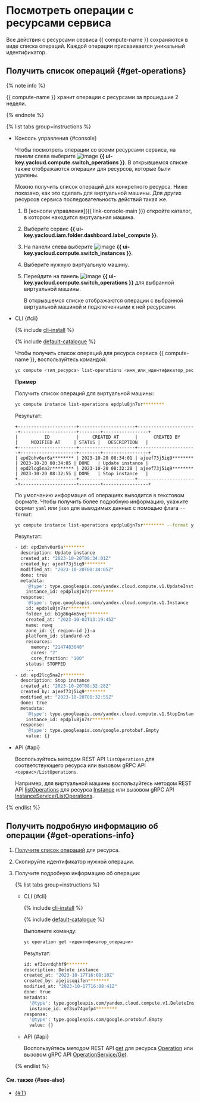 # Посмотреть операции с ресурсами сервиса

Все действия с ресурсами сервиса {{ compute-name }} сохраняются в виде списка операций. Каждой операции присваивается уникальный идентификатор.

## Получить список операций {#get-operations}

{% note info %}

{{ compute-name }} хранит операции с ресурсами за прошедшие 2 недели.

{% endnote %}

{% list tabs group=instructions %}

- Консоль управления {#console}

  Чтобы посмотреть операции со всеми ресурсами сервиса, на панели слева выберите ![image](../../_assets/operations.svg) **{{ ui-key.yacloud.compute.switch_operations }}**. В открывшемся списке также отображаются операции для ресурсов, которые были удалены.
  
  Можно получить список операций для конкретного ресурса. Ниже показано, как это сделать для виртуальной машины. Для других ресурсов сервиса последовательность действий такая же.

  1. В [консоли управления]({{ link-console-main }}) откройте каталог, в котором находится виртуальная машина.
  1. Выберите сервис **{{ ui-key.yacloud.iam.folder.dashboard.label_compute }}**.
  1. На панели слева выберите ![image](../../_assets/compute/vm-pic.svg) **{{ ui-key.yacloud.compute.switch_instances }}**.
  1. Выберите нужную виртуальную машину.
  1. Перейдите на панель ![image](../../_assets/operations.svg) **{{ ui-key.yacloud.compute.switch_operations }}** для выбранной виртуальной машины.

     В открывшемся списке отображаются операции с выбранной виртуальной машиной и подключенными к ней ресурсами.

- CLI {#cli}

  {% include [cli-install](../../_includes/cli-install.md) %}

  {% include [default-catalogue](../../_includes/default-catalogue.md) %}

  Чтобы получить список операций для ресурса сервиса {{ compute-name }}, воспользуйтесь командой:

  ```bash
  yc compute <тип_ресурса> list-operations <имя_или_идентификатор_ресурса>
  ```

  **Пример**

  Получить список операций для виртуальной машины:

  ```bash
  yc compute instance list-operations epdplu8jn7sr********
  ```

  Результат:

  ```text
  +----------------------+---------------------+----------------------+---------------------+--------+-----------------+
  |          ID          |     CREATED AT      |      CREATED BY      |     MODIFIED AT     | STATUS |   DESCRIPTION   |
  +----------------------+---------------------+----------------------+---------------------+--------+-----------------+
  | epd2ohv6ur6a******** | 2023-10-20 08:34:01 | ajeef73j5iq9******** | 2023-10-20 08:34:05 | DONE   | Update instance |
  | epd2lcg5na2r******** | 2023-10-20 08:32:28 | ajeef73j5iq9******** | 2023-10-20 08:32:55 | DONE   | Stop instance   |
  +----------------------+---------------------+----------------------+---------------------+--------+-----------------+
  ```

  По умолчанию информация об операциях выводится в текстовом формате. Чтобы получить более подробную информацию, укажите формат `yaml` или `json` для выводимых данных с помощью флага `--format`:

  ```bash
  yc compute instance list-operations epdplu8jn7sr******** --format yaml
  ```

  Результат:

  ```bash
  - id: epd2ohv6ur6a********
    description: Update instance
    created_at: "2023-10-20T08:34:01Z"
    created_by: ajeef73j5iq9********
    modified_at: "2023-10-20T08:34:05Z"
    done: true
    metadata:
      '@type': type.googleapis.com/yandex.cloud.compute.v1.UpdateInstanceMetadata
      instance_id: epdplu8jn7sr********
    response:
      '@type': type.googleapis.com/yandex.cloud.compute.v1.Instance
      id: epdplu8jn7sr********
      folder_id: b1g86q4m5vej********
      created_at: "2023-10-02T13:19:45Z"
      name: rewq
      zone_id: {{ region-id }}-a
      platform_id: standard-v3
      resources:
        memory: "2147483648"
        cores: "2"
        core_fraction: "100"
      status: STOPPED
      ...
  - id: epd2lcg5na2r********
    description: Stop instance
    created_at: "2023-10-20T08:32:28Z"
    created_by: ajeef73j5iq9********
    modified_at: "2023-10-20T08:32:55Z"
    done: true
    metadata:
      '@type': type.googleapis.com/yandex.cloud.compute.v1.StopInstanceMetadata
      instance_id: epdplu8jn7sr********
    response:
      '@type': type.googleapis.com/google.protobuf.Empty
      value: {}
  ```

- API {#api}

  Воспользуйтесь методом REST API `listOperations` для соответствующего ресурса или вызовом gRPC API `<сервис>/ListOperations`.
  
  Например, для виртуальной машины воспользуйтесь методом REST API [listOperations](../api-ref/Instance/listOperations.md) для ресурса [Instance](../api-ref/Instance/index.md) или вызовом gRPC API [InstanceService/ListOperations](../api-ref/grpc/instance_service.md#ListOperations).

{% endlist %}

## Получить подробную информацию об операции {#get-operations-info}

1. [Получите список операций](#get-operations) для ресурса.
1. Скопируйте идентификатор нужной операции.
1. Получите подробную информацию об операции:

   {% list tabs group=instructions %}

   - CLI {#cli}

     {% include [cli-install](../../_includes/cli-install.md) %}

     {% include [default-catalogue](../../_includes/default-catalogue.md) %}

     Выполните команду:

     ```bash
     yc operation get <идентификатор_операции>
     ```

     Результат:

     ```bash
     id: ef3ovrdqhhf9********
     description: Delete instance
     created_at: "2023-10-17T16:08:10Z"
     created_by: ajejisqqifen********
     modified_at: "2023-10-17T16:08:41Z"
     done: true
     metadata:
       '@type': type.googleapis.com/yandex.cloud.compute.v1.DeleteInstanceMetadata
       instance_id: ef3su74qmfp4********
     response:
       '@type': type.googleapis.com/google.protobuf.Empty
       value: {}
     ```

   - API {#api}

     Воспользуйтесь методом REST API [get](../api-ref/Operation/get.md) для ресурса [Operation](../api-ref/Operation/index.md) или вызовом gRPC API [OperationService/Get](../api-ref/grpc/operation_service.md#Get).

   {% endlist %}

#### См. также {#see-also}

* [{#T}](../../api-design-guide/concepts/about-async.md)
